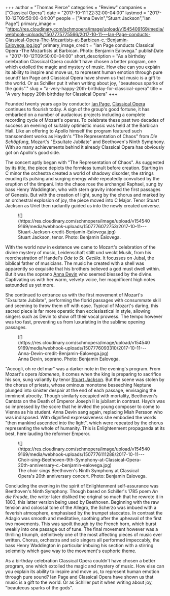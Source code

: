 +++
author = "Thomas Pierce"
categories = "Review"
companies = ["Classical Opera"]
date = "2017-10-11T22:32:00-04:00"
lastmod = "2017-10-12T09:50:00-04:00"
people = ["Anna Devin","Stuart Jackson","Ian Page"]
primary_image = "https://res.cloudinary.com/schmopera/image/upload/v1545409169/media/webhook-uploads/1507775775566/2017-10-11---Ian-Page-conducts-Classical-Opera-The-Mozartists-at-Barbican-c.-Benjamin-Ealovega.jpg.jpg"
primary_image_credit = "Ian Page conducts Classical Opera -The Mozartists at Barbican. Photo: Benjamin Ealovega."
publishDate = "2017-10-12T09:50:00-04:00"
short_description = "As a birthday celebration Classical Opera couldn&#039;t have chosen a better program, one which extolled the magic and mystery of music. How else can you explain its ability to inspire and move us, to represent human emotion through pure sound? Ian Page and Classical Opera have shown us that music is a gift to the world. Or as Schiller put it when writing about joy, &quot;beauteous sparks of the gods&quot;."
slug = "a-very-happy-20th-birthday-for-classical-opera"
title = "A very happy 20th birthday for Classical Opera"
+++

Founded twenty years ago by conductor [Ian Page](/ian-page-mozart-imagination/), [Classical Opera](/scene/companies/classical-opera/) continues to flourish today. A sign of the group's good fortune, it has embarked on a number of audacious projects including a complete recording cycle of Mozart's operas. To celebrate these past two decades of success an evening of suitably optimistic music was held at the Barbican Hall. Like an offering to Apollo himself the program featured such transcendent works as Haydn's "The Representation of Chaos" from *Die Schöpfung*, Mozart's "Exsultate Jubilate" and Beethoven's Ninth Symphony. With so many achievements behind it already Classical Opera has obviously got on Apollo's good side. 

The concert aptly began with "The Representation of Chaos". As suggested by its title, the piece depicts the formless tumult before creation. Starting in C minor the orchestra created a world of shadowy disorder, the strings exuding its pulsing and surging energy while repeatedly convulsed by the eruption of the timpani. Into the chaos rose the archangel Raphael, sung by bass Henry Waddington, who with stern gravity intoned the first passages of Genesis. But with the creation of light, sung by the chorus and marked by an orchestral explosion of joy, the piece moved into C Major. Tenor Stuart Jackson as Uriel then radiantly guided us into the newly created universe. 

<figure data-type="image">
![](https://res.cloudinary.com/schmopera/image/upload/v1545409169/media/webhook-uploads/1507776072753/2017-10-11---Stuart-Jackson-credit-Benjamin-Ealovega.jpg)
<figcaption>Stuart Jackson, tenor. Photo: Benjamin Ealovega.</figcaption>
</figure>

With the world now in existence we came to Mozart's celebration of the divine mystery of music, Leidenschaft stillt und weckt Musik, from his reorchestration of Handel's *Ode to St. Cecilia*. It focusses on Jubal, the biblical father of musicians. The music he created with a shell was apparently so exquisite that his brothers believed a god must dwell within. But it was the soprano [Anna Devin](/scene/people/anna-devin/) who seemed blessed by the divine. Captivating us with her warm, velvety voice, her magnificent high notes astounded us yet more. 

She continued to entrance us with the first movement of Mozart's "Exsultate Jubilate", performing the florid passages with consummate skill and seeming to throw them off with ease. Typical of Mozart's daring, this sacred piece is far more operatic than ecclesiastical in style, allowing singers such as Devin to show off their vocal prowess. The tempo however was too fast, preventing us from luxuriating in the sublime opening passages. 

<figure data-type="image">
![](https://res.cloudinary.com/schmopera/image/upload/v1545409169/media/webhook-uploads/1507776093310/2017-10-11---Anna-Devin-credit-Benjamin-Ealovega.jpg)
<figcaption>Anna Devin, soprano. Photo: Benjamin Ealovega.</figcaption>
</figure>

"Accogli, oh re del mar" was a darker note in the evening's program. From Mozart's opera *Idomeneo*, it comes when the king is preparing to sacrifice his son, sung valiantly by tenor [Stuart Jackson](/scene/people/stuart-jackson/). But the scene was stolen by the chorus of priests, whose ominous monotone beseeching Neptune plunged into sinister despair at the end of each passage, envisaging the imminent atrocity. Though similarly occupied with mortality, Beethoven's Cantata on the Death of Emperor Joseph II is jubilant in contrast. Haydn was so impressed by the score that he invited the young composer to come to Vienna as his student.  Anna Devin sang again, replacing Miah Persson who was indisposed. With dignified expressiveness she embodied the words "then mankind ascended into the light", which were repeated by the chorus representing the whole of humanity. This is Enlightenment propaganda at its best, here lauding the reformer Emperor. 

<figure data-type="image">
![](https://res.cloudinary.com/schmopera/image/upload/v1545409169/media/webhook-uploads/1507776111288/2017-10-11---Choir-sing-Beethoven-9th-Symphony-at-Classical-Opera-20th-anniversary-c.-benjamin-ealovega.jpg)
<figcaption>The choir sings Beethoven's Ninth Symphony at Classical Opera's 20th anniversary concert. Photo: Benjamin Ealovega.</figcaption>
</figure>

Concluding the evening in the spirit of Enlightenment self-assurance was Beethoven's Ninth Symphony. Though based on Schiller's 1785 poem *An die Freude*, the writer later disliked the original so much that he rewrote it in 1803, this latter version being used by Beethoven. Beginning with the raw tension and colossal tone of the Allegro, the Scherzo was imbued with a feverish atmosphere, emphasised by the trumpet staccatos. In contrast the Adagio was smooth and meditative, soothing after the upheaval of the first two movements. This was spoilt though by the French horn, which burst weakly into one passage out of tune. The final movement however was a thrilling triumph, definitively one of the most affecting pieces of music ever written. Chorus, orchestra and solo singers all performed impeccably, the bass Henry Waddington in particular imbuing his section with a stirring solemnity which gave way to the movement's euphoric theme. 

As a birthday celebration Classical Opera couldn't have chosen a better program, one which extolled the magic and mystery of music. How else can you explain its ability to inspire and move us, to represent human emotion through pure sound? Ian Page and Classical Opera have shown us that music is a gift to the world. Or as Schiller put it when writing about joy, "beauteous sparks of the gods".
